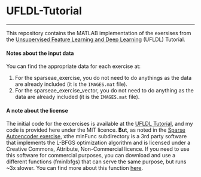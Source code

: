 # UFLDL-Tutorial
---

This repository contains the MATLAB implementation of the exersises from the [Unsupervised Feature Learning and Deep Learning](http://ufldl.stanford.edu/wiki/index.php/UFLDL_Tutorial) (UFLDL) Tutorial.

#### Notes about the input data

You can find the appropriate data for each exercise at:
1. For the sparseae_exercise, you do not need to do anythings as the data are already included (it is the `IMAGES.mat` file).
2. For the sparseae_exercise_vector, you do not need to do anything as the data are already included (it is the `IMAGES.mat` file).

#### A note about the license

The initial code for the excercises is available at the [UFLDL Tutorial](http://ufldl.stanford.edu/wiki/index.php/UFLDL_Tutorial), and my code is provided here under the MIT licence. **But**, as noted in the [Sparse Autoencoder exercise](http://ufldl.stanford.edu/wiki/index.php/Exercise:Sparse_Autoencoder), xthe minFunc subdirectory is a 3rd party software that implements the L-BFGS optimization algorithm and is licensed under a Creative Commons, Attribute, Non-Commercial licence. If you need to use this software for commercial purposes, you can download and use a different functions (fminlbfgs) that can serve the same purpose, but runs ~3x slower. You can find more about this function [here](http://ufldl.stanford.edu/wiki/index.php/Fminlbfgs_Details).
